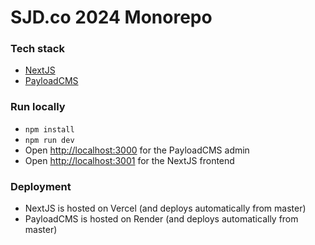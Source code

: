 # SJD.co 2024 Monorepo

### Tech stack

-   [NextJS](https://nextjs.org/)
-   [PayloadCMS](https://payloadcms.com/)

### Run locally

-   `npm install`
-   `npm run dev`
-   Open [http://localhost:3000](http://localhost:3000) for the PayloadCMS admin
-   Open [http://localhost:3001](http://localhost:3001) for the NextJS frontend

### Deployment

-   NextJS is hosted on Vercel (and deploys automatically from master)
-   PayloadCMS is hosted on Render (and deploys automatically from master)
